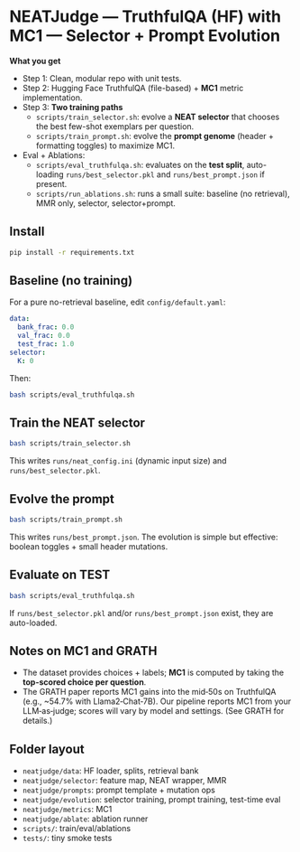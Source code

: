 
# NEATJudge — TruthfulQA (HF) with MC1 — Selector + Prompt Evolution

**What you get**
- Step 1: Clean, modular repo with unit tests.
- Step 2: Hugging Face TruthfulQA (file-based) + **MC1** metric implementation.
- Step 3: **Two training paths**
  - `scripts/train_selector.sh`: evolve a **NEAT selector** that chooses the best few-shot exemplars per question.
  - `scripts/train_prompt.sh`: evolve the **prompt genome** (header + formatting toggles) to maximize MC1.
- Eval + Ablations:
  - `scripts/eval_truthfulqa.sh`: evaluates on the **test split**, auto-loading `runs/best_selector.pkl` and `runs/best_prompt.json` if present.
  - `scripts/run_ablations.sh`: runs a small suite: baseline (no retrieval), MMR only, selector, selector+prompt.

## Install
```bash
pip install -r requirements.txt
```

## Baseline (no training)
For a pure no-retrieval baseline, edit `config/default.yaml`:
```yaml
data:
  bank_frac: 0.0
  val_frac: 0.0
  test_frac: 1.0
selector:
  K: 0
```
Then:
```bash
bash scripts/eval_truthfulqa.sh
```

## Train the NEAT selector
```bash
bash scripts/train_selector.sh
```
This writes `runs/neat_config.ini` (dynamic input size) and `runs/best_selector.pkl`.

## Evolve the prompt
```bash
bash scripts/train_prompt.sh
```
This writes `runs/best_prompt.json`. The evolution is simple but effective: boolean toggles + small header mutations.

## Evaluate on TEST
```bash
bash scripts/eval_truthfulqa.sh
```
If `runs/best_selector.pkl` and/or `runs/best_prompt.json` exist, they are auto-loaded.

## Notes on MC1 and GRATH
- The dataset provides choices + labels; **MC1** is computed by taking the **top-scored choice per question**.
- The GRATH paper reports MC1 gains into the mid‑50s on TruthfulQA (e.g., ~54.7% with Llama2‑Chat‑7B). Our pipeline reports MC1
  from your LLM‑as‑judge; scores will vary by model and settings. (See GRATH for details.)

## Folder layout
- `neatjudge/data`: HF loader, splits, retrieval bank
- `neatjudge/selector`: feature map, NEAT wrapper, MMR
- `neatjudge/prompts`: prompt template + mutation ops
- `neatjudge/evolution`: selector training, prompt training, test-time eval
- `neatjudge/metrics`: MC1
- `neatjudge/ablate`: ablation runner
- `scripts/`: train/eval/ablations
- `tests/`: tiny smoke tests
